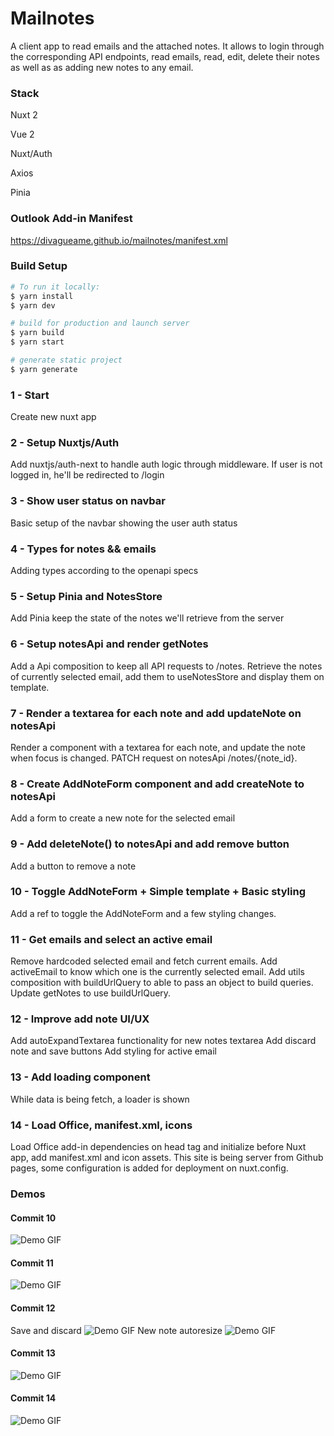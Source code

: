 # Mailnotes
A client app to read emails and the attached notes. It allows to login through the corresponding API endpoints, read emails, read, edit, delete their notes as well as as adding new notes to any email.

### Stack  ###
Nuxt 2

Vue 2

Nuxt/Auth

Axios

Pinia

### Outlook Add-in Manifest ###
https://divagueame.github.io/mailnotes/manifest.xml

### Build Setup

```bash
# To run it locally:
$ yarn install
$ yarn dev

# build for production and launch server
$ yarn build
$ yarn start

# generate static project
$ yarn generate
```

### 1 - Start ###
Create new nuxt app

### 2 - Setup Nuxtjs/Auth ###
Add nuxtjs/auth-next to handle auth logic through middleware. If user is not logged in, he'll be redirected to /login

### 3 - Show user status on navbar ###
Basic setup of the navbar showing the user auth status

### 4 - Types for notes && emails  ###
Adding types according to the openapi specs

### 5 - Setup Pinia and NotesStore ###
Add Pinia keep the state of the notes we'll retrieve from the server 

### 6 - Setup notesApi and render getNotes ###
Add a Api composition to keep all API requests to /notes. Retrieve the notes of currently selected email, add them to useNotesStore and display them on template.

### 7 - Render a textarea  for each note and add updateNote on notesApi ###
Render a component with a textarea for each note, and update the note when focus is changed. PATCH request on notesApi /notes/{note_id}.

### 8 - Create AddNoteForm component and add createNote to notesApi ###
Add a form to create a new note for the selected email

### 9 - Add deleteNote() to notesApi and add remove button ###
Add a button to remove a note

### 10 - Toggle AddNoteForm + Simple template + Basic styling ###
Add a ref to toggle the AddNoteForm and a few styling changes.

### 11 - Get emails and select an active email ###
Remove hardcoded selected email and fetch current emails.
Add activeEmail to know which one is the currently selected email.
Add utils composition with buildUrlQuery to able to pass an object to build queries. Update getNotes to use buildUrlQuery.

### 12 - Improve add note UI/UX ###
Add autoExpandTextarea functionality for new notes textarea
Add discard note and save buttons
Add styling for active email

### 13 - Add loading component ###
While data is being fetch, a loader is shown

### 14 - Load Office, manifest.xml, icons ###
Load Office add-in dependencies on head tag and initialize before Nuxt app, add manifest.xml and icon assets.
This site is being server from Github pages, some configuration is added for deployment on nuxt.config.



### Demos ###
#### Commit 10 ###
![Demo GIF](./demo/10-create-delete-update-notes.gif)

#### Commit 11 ###
![Demo GIF](./demo/11-emails-notes.gif)

#### Commit 12 ###
Save and discard
![Demo GIF](./demo/12-add-notes-ui-ux.gif)
New note autoresize
![Demo GIF](./demo/12-add-notes-autoresize.gif)

#### Commit 13 ###
![Demo GIF](./demo/13-loader.gif)

#### Commit 14 ###
![Demo GIF](./demo/14-sidepanel-outlook.gif)


